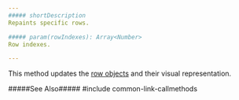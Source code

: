 ```yaml
---
##### shortDescription
Repaints specific rows.

##### param(rowIndexes): Array<Number>
Row indexes.

---
```

This method updates the [row objects](/api-reference/10%20UI%20Widgets/dxDataGrid/6%20Row '{basewidgetpath}/Row/') and their visual representation.

#####See Also#####
#include common-link-callmethods